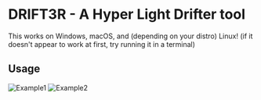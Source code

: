 # DRIFT3R - A Hyper Light Drifter tool
This works on Windows, macOS, and (depending on your distro) Linux!
(if it doesn't appear to work at first, try running it in a terminal)
## Usage
![Example1](https://github.com/biterpreter/DRIFT3R/blob/master/ex_1.PNG)
![Example2](https://github.com/biterpreter/DRIFT3R/blob/master/ex_2.PNG)
